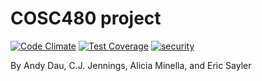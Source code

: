 # COSC480 project

[![Code Climate](https://codeclimate.com/github/andydau/480project/badges/gpa.svg)](https://codeclimate.com/github/andydau/480project)
[![Test Coverage](https://codeclimate.com/github/andydau/480project/badges/coverage.svg)](https://codeclimate.com/github/andydau/480project)
[![security](https://hakiri.io/github/andydau/480project/master.svg)](https://hakiri.io/github/andydau/480project/master)

By Andy Dau, C.J. Jennings, Alicia Minella, and Eric Sayler

